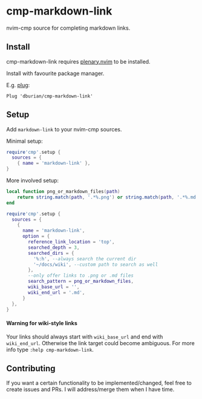# cmp-markdown-link

nvim-cmp source for completing markdown links.

## Install

cmp-markdown-link requires [plenary.nvim][plenary] to be installed.

Install with favourite package manager.

E.g. [plug][plug]:
```vim
Plug 'dburian/cmp-markdown-link'
```

## Setup

Add `markdown-link` to your nvim-cmp sources.

Minimal setup:
```lua
require'cmp'.setup {
  sources = {
    { name = 'markdown-link' },
}
```

More involved setup:
```lua
local function png_or_markdown_files(path)
    return string.match(path, '.*%.png') or string.match(path, '.*%.md')
end

require'cmp'.setup {
  sources = {
    {
      name = 'markdown-link',
      option = {
        reference_link_location = 'top',
        searched_depth = 3,
        searched_dirs = {
          '%:h', --always search the current dir
          '~/docs/wiki', --custom path to search as well
        },
        --only offer links to .png or .md files
        search_pattern = png_or_markdown_files,
        wiki_base_url = '',
        wiki_end_url = '.md',
      }
  },
}
```

#### Warning for wiki-style links

Your links should always start with `wiki_base_url` and end with `wiki_end_url`.
Otherwise the link target could become ambiguous. For more info type `:help
cmp-markdown-link`.


## Contributing

If you want a certain functionality to be implemented/changed, feel free to
create issues and PRs. I will address/merge them when I have time.


[plenary]: https://github.com/nvim-lua/plenary.nvim
[plug]: https://github.com/junegunn/vim-plug
